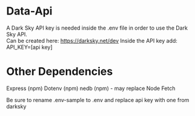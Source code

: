 # Data-Api

A Dark Sky API key is needed inside the .env file in order to use the Dark Sky API.  
  Can be created here: https://darksky.net/dev
Inside the API key add: API_KEY=[api key]

# Other Dependencies

Express (npm)
Dotenv (npm)
nedb (npm) - may replace
Node Fetch

Be sure to rename .env-sample to .env and replace api key with one from darksky
